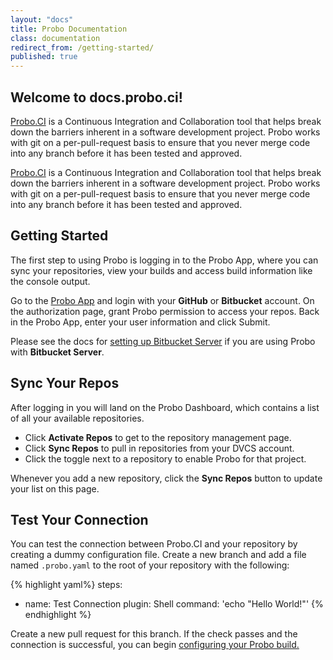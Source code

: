 ```yaml
---
layout: "docs"
title: Probo Documentation
class: documentation
redirect_from: /getting-started/
published: true
---
```

## Welcome to docs.probo.ci! 
[Probo.CI](http://probo.ci) is a Continuous Integration and Collaboration tool that helps break down the barriers inherent in a software development project. Probo works with git on a per-pull-request basis to ensure that you never merge code into any branch before it has been tested and approved. 

[Probo.CI](http://probo.ci) is a Continuous Integration and Collaboration tool that helps break down the barriers inherent in a software development project. Probo works with git on a per-pull-request basis to ensure that you never merge code into any branch before it has been tested and approved.

## Getting Started
The first step to using Probo is logging in to the Probo App, where you can sync your repositories, view your builds and access build information like the console output.

Go to the [Probo App](https://app.probo.ci/ "Probo App") and login with your **GitHub** or **Bitbucket** account. On the authorization page, grant Probo permission to access your repos. Back in the Probo App, enter your user information and click Submit.

Please see the docs for [setting up Bitbucket Server](/git/bitbucket-server/) if you are using Probo with **Bitbucket Server**.

## Sync Your Repos
After logging in you will land on the Probo Dashboard, which contains a list of all your available repositories.

- Click **Activate Repos** to get to the repository management page.
- Click **Sync Repos** to pull in repositories from your DVCS account.
- Click the toggle next to a repository to enable Probo for that project.

Whenever you add a new repository, click the **Sync Repos** button to update your list on this page.

## Test Your Connection
You can test the connection between Probo.CI and your repository by creating a dummy configuration file. Create a new branch and add a file named `.probo.yaml` to the root of your repository with the following:

{% highlight yaml%}
steps:
  - name: Test Connection
    plugin: Shell
    command: 'echo "Hello World!"'
{% endhighlight %}

Create a new pull request for this branch. If the check passes and the connection is successful, you can begin [configuring your Probo build.](/build/configuration/ "Build Configuration")
